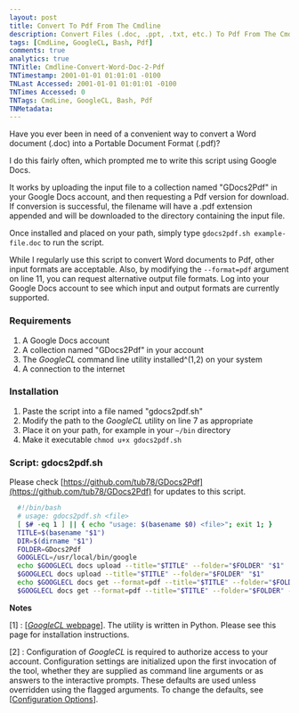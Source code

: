```yaml
---
layout: post
title: Convert To Pdf From The Cmdline
description: Convert Files (.doc, .ppt, .txt, etc.) To Pdf From The Cmdline
tags: [CmdLine, GoogleCL, Bash, Pdf]
comments: true
analytics: true
TNTitle: Cmdline-Convert-Word-Doc-2-Pdf
TNTimestamp: 2001-01-01 01:01:01 -0100
TNLast Accessed: 2001-01-01 01:01:01 -0100
TNTimes Accessed: 0
TNTags: CmdLine, GoogleCL, Bash, Pdf
TNMetadata: 
---
```



Have you ever been in need of a convenient way to convert a Word document (.doc) into a Portable Document Format (.pdf)?

I do this fairly often, which prompted me to write this script using Google Docs.

It works by uploading the input file to a collection named "GDocs2Pdf" in your Google Docs account, and then requesting a Pdf version for download.  If conversion is successful, the filename will have a .pdf extension appended and will be downloaded to the directory containing the input file.

Once installed and placed on your path, simply type `gdocs2pdf.sh example-file.doc` to run the script.

While I regularly use this script to convert Word documents to Pdf, other input formats are acceptable.  Also, by modifying the `--format=pdf` argument on line 11, you can request alternative output file formats.  Log into your Google Docs account to see which input and output formats are currently supported.


<!-- more -->

### Requirements

1. A Google Docs account
1. A collection named "GDocs2Pdf" in your account
1. The _GoogleCL_ command line utility installed^(1,2) on your system
1. A connection to the internet

### Installation

1. Paste the script into a file named "gdocs2pdf.sh"
1. Modify the path to the _GoogleCL_ utility on line 7 as appropriate
1. Place it on your path, for example in your `~/bin` directory
1. Make it executable `chmod u+x gdocs2pdf.sh`

### Script: gdocs2pdf.sh

Please check [https://github.com/tub78/GDocs2Pdf](https://github.com/tub78/GDocs2Pdf) for updates to this script.

``` bash
  #!/bin/bash
  # usage: gdocs2pdf.sh <file>
  [ $# -eq 1 ] || { echo "usage: $(basename $0) <file>"; exit 1; }
  TITLE=$(basename "$1")
  DIR=$(dirname "$1")
  FOLDER=GDocs2Pdf
  GOOGLECL=/usr/local/bin/google
  echo $GOOGLECL docs upload --title="$TITLE" --folder="$FOLDER" "$1"
  $GOOGLECL docs upload --title="$TITLE" --folder="$FOLDER" "$1"
  echo $GOOGLECL docs get --format=pdf --title="$TITLE" --folder="$FOLDER" --dest="$DIR"
  $GOOGLECL docs get --format=pdf --title="$TITLE" --folder="$FOLDER" --dest="$DIR"
```

__Notes__

[1]
: [[_GoogleCL_ webpage](http://code.google.com/p/googlecl/)].  The utility is written in Python.  Please see this page for installation instructions.

[2]
: Configuration of _GoogleCL_ is required to authorize access to your account.  Configuration settings are initialized upon the first invocation of the tool, whether they are supplied as command line arguments or as answers to the interactive prompts.  These defaults are used unless overridden using the flagged arguments.  To change the defaults, see [[Configuration Options](http://code.google.com/p/googlecl/wiki/ConfigurationOptions)].




